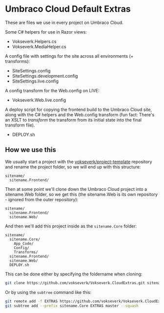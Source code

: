 # Umbraco Cloud Default Extras

These are files we use in every project on Umbraco Cloud.

Some C# helpers for use in Razor views:

- Vokseverk.Helpers.cs
- Vokseverk.MediaHelper.cs

A config file with settings for the site across all environments (+ transforms):

- SiteSettings.config
- SiteSettings.development.config
- SiteSettings.live.config

A config transform for the Web.config on LIVE:

- Vokseverk.Web.live.config

A deploy script for copying the frontend build to the Umbraco Cloud site, along
with the C# helpers and the Web.config transform (fun fact: There's an XSLT to
_transform_ the transform from its initial state into the final transform file).

- DEPLOY.sh

## How we use this

We usually start a project with the [vokseverk/project-template][template] repository and rename the project folder, so we will end up with this structure:

	sitename/
	  sitename.Frontend/

Then at some point we'll clone down the Umbraco Cloud project into a sitename.Web
folder, so we get this (the sitename.Web is its own repository - ignored from 
the outer repository):

	sitename/
	  sitename.Frontend/
	  sitename.Web/

And then we'll add this project inside as the `sitename.Core` folder:

	sitename/
	  sitename.Core/
	    App_Code/
	    Config/
	    Transforms/
	  sitename.Frontend/
	  sitename.Web/
	  DEPLOY.sh

This can be done either by specifying the foldername when cloning:

```bash
git clone https://github.com/vokseverk/Vokseverk.CloudExtras.git sitename.Core
```

Or by using the `subtree` command like this:

```bash
git remote add -f EXTRAS https://github.com/vokseverk/Vokseverk.CloudExtras.git
git subtree add --prefix sitename.Core EXTRAS master --squash
```

[template]: https://github.com/vokseverk/project-template/

